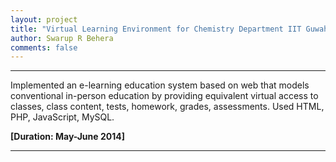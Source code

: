 ```yaml
---
layout: project
title: "Virtual Learning Environment for Chemistry Department IIT Guwahati"
author: Swarup R Behera
comments: false
---
```


___

Implemented an e-learning education system based on web that models conventional in-person education by providing equivalent virtual access to classes, class content, tests, homework, grades, assessments. Used HTML, PHP, JavaScript, MySQL. 

**[Duration: May-June 2014]**

___
